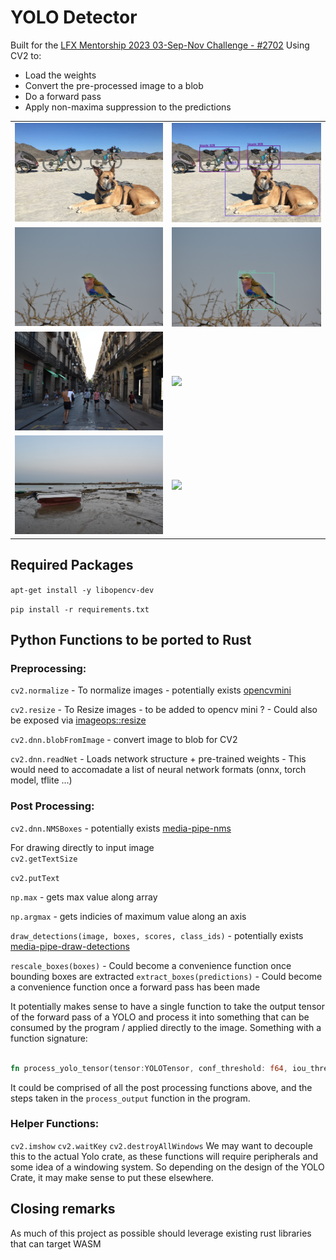 # YOLO Detector

Built for the [LFX Mentorship 2023 03-Sep-Nov Challenge - #2702](https://github.com/WasmEdge/WasmEdge/discussions/2702)
Using CV2 to:
- Load the weights
- Convert the pre-processed image to a blob
- Do a forward pass
- Apply non-maxima suppression to the predictions

|               |               |
| ------------- | ------------- |
| <img src="images/dog.jpg" width="256"/>  | <img src="outputs/dog.jpg" width="256"/>  |
| <img src="images/bird.jpg" width="256"/>  | <img src="outputs/bird.jpg" width="256"/>  |
| <img src="images/street.jpg" width="256"/>  | <img src="outputs/street.jpg" width="256"/>  |
| <img src="images/boats.jpg" width="256"/>  | <img src="outputs/boats.jpg" width="256"/>  |


## Required Packages
`apt-get install -y libopencv-dev `

`pip install -r requirements.txt`

## Python Functions to be ported to Rust
### Preprocessing:

`cv2.normalize` - To normalize images
    - potentially exists [opencvmini](https://github.com/second-state/opencvmini/blob/main/src/lib.rs#L39C20-L39C20)

`cv2.resize` - To Resize images
    - to be added to opencv mini ?
    - Could also be exposed via [imageops::resize](https://docs.rs/image/latest/image/imageops/fn.resize.html)

`cv2.dnn.blobFromImage` - convert image to blob for CV2

`cv2.dnn.readNet` - Loads network structure + pre-trained weights
    - This would need to accomadate a list of neural network formats (onnx, torch model, tflite ...)

### Post Processing:

`cv2.dnn.NMSBoxes`
    - potentially exists [media-pipe-nms](https://github.com/WasmEdge/mediapipe-rs/blob/7eee0492804661ccd76ba1da75c693f88c0ecc85/src/postprocess/processing/vision/non_max_suppression.rs#L107)

For drawing directly to input image  
`cv2.getTextSize`  

`cv2.putText`  

`np.max` - gets max value along array

`np.argmax` - gets indicies of maximum value along an axis

`draw_detections(image, boxes, scores, class_ids)`
    - potentially exists [media-pipe-draw-detections](https://github.com/WasmEdge/mediapipe-rs/blob/7eee0492804661ccd76ba1da75c693f88c0ecc85/src/postprocess/utils/vision/draw_detections.rs#L9)

`rescale_boxes(boxes)` - Could become a convenience function once bounding boxes are extracted
`extract_boxes(predictions)` - Could become a convenience function once a forward pass has been made

It potentially makes sense to have a single function to take the output tensor of the forward pass of a YOLO and process it into something that can be consumed by the program / applied directly to the image.
Something with a function signature:
```rust

fn process_yolo_tensor(tensor:YOLOTensor, conf_threshold: f64, iou_threshold: f64 ) -> HashSet<(BoundingBox,Class)>;
```

It could be comprised of all the post processing functions above, and the steps taken in the `process_output` function in the program.

### Helper Functions:
`cv2.imshow`
`cv2.waitKey`
`cv2.destroyAllWindows`
We may want to decouple this to the actual Yolo crate, as these functions will require peripherals and some idea of a windowing system.
So depending on the design of the YOLO Crate, it may make sense to put these elsewhere.

## Closing remarks
As much of this project as possible should leverage existing rust libraries that can target WASM
